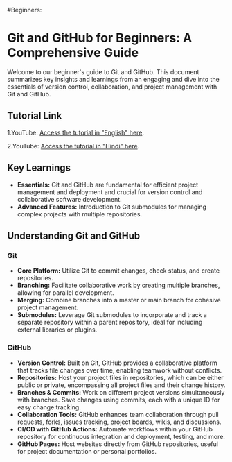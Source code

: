 #Beginners:
# Git and GitHub for Beginners: A Comprehensive Guide

Welcome to our beginner's guide to Git and GitHub. This document summarizes key insights and learnings from an engaging
and dive into the essentials of version control, collaboration, and project management with Git and GitHub.

## Tutorial Link
1.YouTube: [Access the tutorial in "English" here](https://www.youtube.com/watch?v=tRZGeaHPoaw&t=1534s).

2.YouTube: [Access the tutorial in "Hindi" here](https://www.youtube.com/watch?v=Ez8F0nW6S-w).

## Key Learnings

- **Essentials:** Git and GitHub are fundamental for efficient project management and deployment and crucial for version control and collaborative software development.
- **Advanced Features:** Introduction to Git submodules for managing complex projects with multiple repositories.

## Understanding Git and GitHub

### Git

- **Core Platform:** Utilize Git to commit changes, check status, and create repositories.
- **Branching:** Facilitate collaborative work by creating multiple branches, allowing for parallel development.
- **Merging:** Combine branches into a master or main branch for cohesive project management.
- **Submodules:** Leverage Git submodules to incorporate and track a separate repository within a parent repository, ideal for including external libraries or plugins.

### GitHub

- **Version Control:** Built on Git, GitHub provides a collaborative platform that tracks file changes over time, enabling teamwork without conflicts.
- **Repositories:** Host your project files in repositories, which can be either public or private, encompassing all project files and their change history.
- **Branches & Commits:** Work on different project versions simultaneously with branches. Save changes using commits, each with a unique ID for easy change tracking.
- **Collaboration Tools:** GitHub enhances team collaboration through pull requests, forks, issues tracking, project boards, wikis, and discussions.
- **CI/CD with GitHub Actions:** Automate workflows within your GitHub repository for continuous integration and deployment, testing, and more.
- **GitHub Pages:** Host websites directly from GitHub repositories, useful for project documentation or personal portfolios.

